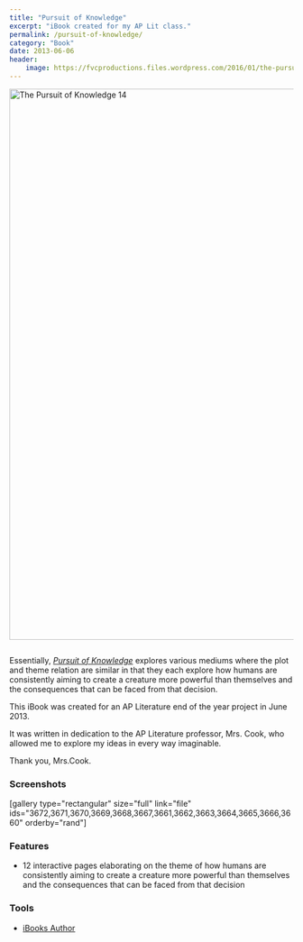 ```yaml
---
title: "Pursuit of Knowledge"
excerpt: "iBook created for my AP Lit class."
permalink: /pursuit-of-knowledge/
category: "Book"
date: 2013-06-06
header:
    image: https://fvcproductions.files.wordpress.com/2016/01/the-pursuit-of-knowledge-14.png
---
```


<p><a href="https://fvcproductions.files.wordpress.com/2016/01/the-pursuit-of-knowledge-14.png" rel="attachment wp-att-3660"><img class="aligncenter size-full wp-image-3660" src="https://fvcproductions.files.wordpress.com/2016/01/the-pursuit-of-knowledge-14.png" alt="The Pursuit of Knowledge 14" width="750" height="978" /></a></p>
<p><img class="aligncenter" src="http://www.ripleys.com/wp-content/uploads/2014/05/download-on-ibooks.png" alt="" /></p>
<p class="intro">Essentially, <a href="https://itunes.apple.com/us/book/pursuit-of-knowledge/id1073378182?ls=1&amp;mt=11" target="_blank"><i>Pursuit of Knowledge</i></a> explores various mediums where the plot and theme relation are similar in that they each explore how humans are consistently aiming to create a creature more powerful than themselves and the consequences that can be faced from that decision.</p>
<p>This iBook was created for an AP Literature end of the year project in June 2013.</p>
<p>It was written in dedication to the AP Literature professor, Mrs. Cook, who allowed me to explore my ideas in every way imaginable.</p>
<p>Thank you, Mrs.Cook.</p>
<h3 id="screenshots">Screenshots</h3>
<p>[gallery type="rectangular" size="full" link="file" ids="3672,3671,3670,3669,3668,3667,3661,3662,3663,3664,3665,3666,3660" orderby="rand"]</p>
<h3 id="features">Features</h3>
<ul>
<li>12 interactive pages elaborating on the theme of how humans are consistently aiming to create a creature more powerful than themselves and the consequences that can be faced from that decision</li>
</ul>
<h3 id="tools">Tools</h3>
<ul>
<li><a href="http://www.apple.com/ibooks-author/" target="_blank">iBooks Author</a></li>
</ul>